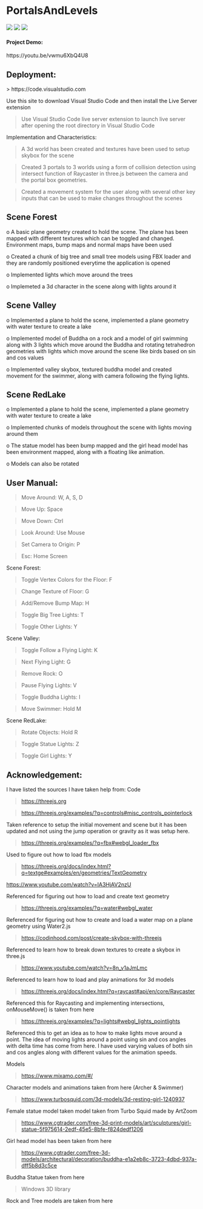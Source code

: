 # PortalsAndLevels

<img src="1.png"><img>
<img src="2.png"><img>
<img src="3.png"><img>
<h4>Project Demo: </h4> https://youtu.be/vwmu6XbQ4U8
<h2>Deployment:</h2>
>	https://code.visualstudio.com

Use this site to download Visual Studio Code and then install the Live Server extension

>	Use Visual Studio Code live server extension to launch live server after opening the root directory in Visual Studio Code

Implementation and Characteristics:

>	A 3d world has been created and textures have been used to setup skybox for the scene

>	Created 3 portals to 3 worlds using a form of collision detection using intersect function of Raycaster in three.js between the camera and the portal box geometries.

>	Created a movement system for the user along with several other key inputs that can be used to make changes throughout the scenes  


<h2>Scene Forest</h2>

o	A basic plane geometry created to hold the scene. The plane has been mapped with different textures which can be toggled and changed. Environment maps, bump maps and normal maps have been used

o	Created a chunk of big tree and small tree models using FBX loader and they are randomly positioned everytime the application is opened

o	Implemented lights which move around the trees

o	Implemeted a 3d character in the scene along with lights around it


<h2>Scene Valley</h2>

o	Implemented a plane to hold the scene, implemented a plane geometry with water texture to create a lake

o	Implemented model of Buddha on a rock and a model of girl swimming along with 3 lights which move around the Buddha and rotating tetrahedron geometries with lights which move around the scene like birds based on sin and cos values

o	Implemented valley skybox, textured buddha model and created movement for the swimmer, along with camera following the flying lights. 


<h2>Scene RedLake</h2>

o	Implemented a plane to hold the scene, implemented a plane geometry with water texture to create a lake

o	Implemented chunks of models throughout the scene with lights moving around them

o	The statue model has been bump mapped and the girl head model has been environment mapped, along with a floating like animation. 

o	Models can also be rotated


<h2>User Manual:</h2>

>	Move Around: W, A, S, D

>	Move Up: Space

>	Move Down: Ctrl

>	Look Around: Use Mouse

>	Set Camera to Origin: P

>	Esc: Home Screen

Scene Forest:

>	Toggle Vertex Colors for the Floor: F

>	Change Texture of Floor: G

>	Add/Remove Bump Map: H

>	Toggle Big Tree Lights: T

>	Toggle Other Lights: Y

Scene Valley:

>	Toggle Follow a Flying Light: K

>	Next Flying Light: G

>	Remove Rock: O

>	Pause Flying Lights: V

>	Toggle Buddha Lights: I

>	Move Swimmer: Hold M

Scene RedLake:

>	Rotate Objects: Hold R

>	Toggle Statue Lights: Z

>	Toggle Girl Lights: Y



<h2>Acknowledgement:</h2>

I have listed the sources I have taken help from:
	Code
	
>	https://threejs.org

>	https://threejs.org/examples/?q=controls#misc_controls_pointerlock

Taken reference to setup the initial movement and scene but it has been updated and not using the jump operation or gravity as it was setup here.

>	https://threejs.org/examples/?q=fbx#webgl_loader_fbx

Used to figure out how to load fbx models  

>	https://threejs.org/docs/index.html?q=textge#examples/en/geometries/TextGeometry


https://www.youtube.com/watch?v=IA3HjAV2nzU

Referenced for figuring out how to load and create text geometry

>	https://threejs.org/examples/?q=water#webgl_water

Referenced for figuring out how to create and load a water map on a plane geometry using Water2.js

>	https://codinhood.com/post/create-skybox-with-threejs

Referenced to learn how to break down textures to create a skybox in three.js

>	https://www.youtube.com/watch?v=8n_v1aJmLmc

Referenced to learn how to load and play animations for 3d models

>	https://threejs.org/docs/index.html?q=raycast#api/en/core/Raycaster

Referenced this for Raycasting and implementing intersections, onMouseMove() is taken from here

>	https://threejs.org/examples/?q=lights#webgl_lights_pointlights

Referenced this to get an idea as to how to make lights move around a point. The idea of moving lights around a point using sin and cos angles with delta time has come from here. I have used varying values of both sin and cos angles along with different values for the animation speeds.


Models

>	https://www.mixamo.com/#/

Character models and animations taken from here (Archer & Swimmer)

>	https://www.turbosquid.com/3d-models/3d-resting-girl-1240937

Female statue model taken model taken from Turbo Squid made by ArtZoom

>	https://www.cgtrader.com/free-3d-print-models/art/sculptures/girl-statue-5f975614-2edf-45e5-8bfe-f824dedf1206

Girl head model has been taken from here

>	https://www.cgtrader.com/free-3d-models/architectural/decoration/buddha-e1a2eb8c-3723-4dbd-937a-dff5b8d3c5ce

Buddha Statue taken from here

>	Windows 3D library

Rock and Tree models are taken from here

